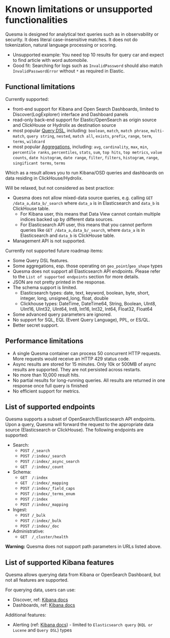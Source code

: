 # Known limitations or unsupported functionalities

Quesma is designed for analytical text queries such as in observability or security.
It does literal case-insensitive matches.
It does not do tokenization, natural language processing or scoring.
* Unsupported example: You need top 10 results for query car and expect to find article with word automobile.
* Good fit: Searching for logs such as `InvalidPassword` should also match `InvalidPasswordError` without `*` as required in Elastic.

## Functional limitations
Currently supported:
- front-end support for Kibana and Open Search Dashboards, limited to Discover(LogExplorer) interface and Dashboard panels
- read-only back-end support for Elastic/OpenSearch as origin source and ClickHouse or Hydrolix as destination source
- most popular [Query DSL](https://www.elastic.co/guide/en/elasticsearch/reference/current/query-dsl.html),
  including: `boolean`, `match`, `match phrase`, `multi-match`, `query string`, `nested`, `match all`, `exists`, `prefix`, `range`, `term`, `terms`, `wildcard`
- most popular [Aggregations](https://www.elastic.co/guide/en/elasticsearch/reference/current/search-aggregations.html),
  including: `avg`, `cardinality`, `max`, `min`, `percentile ranks`, `percentiles`, `stats`, `sum`, `top hits`, `top metrics`, `value counts`,
  `date histogram`, `date range`, `filter`, `filters`, `histogram`, `range`, `singificant terms`, `terms`

Which as a result allows you to run Kibana/OSD queries and dashboards on data residing in ClickHouse/Hydrolix.


Will be relaxed, but not considered as best practice:
* Quesma does not allow mixed-data source queries, e.g. calling `GET /data_a,data_b/_search` where `data_a` is in Elasticsearch and `data_b` is ClickHouse table.
  * For Kibana user, this means that Data View cannot contain multiple indices backed up by different data sources.
  * For Elasticsearch API user, this means that you cannot perform queries like `GET /data_a,data_b/_search`, where `data_a` is in Elasticsearch and `data_b` is ClickHouse table.
* Management API is not supported.

Currently not supported future roadmap items:
* Some Query DSL features.
* Some aggregations, esp. those operating on `geo_point`/`geo_shape` types
* Quesma does not support all Elasticsearch API endpoints. Please
  refer to the `List of supported endpoints` section for more details.
* JSON are not pretty printed in the response.
* The schema support is limited.
  * Elasticsearch types: date, text, keyword, boolean, byte, short, integer, long, unsigned_long, float, double
  * Clickhouse types: DateTime, DateTime64, String, Boolean, UInt8, UInt16, UInt32, UInt64, Int8, Int16, Int32, Int64, Float32, Float64
* Some advanced query parameters are ignored.
* No support for SQL, EQL (Event Query Language), PPL, or ES/QL.
* Better secret support.



## Performance limitations
* A single Quesma container can process 50 concurrent HTTP requests. More requests would receive an HTTP 429 status code.
* Async results are stored for 15 minutes. Only 10k or 500MB of async results are supported. They are not persisted across restarts.
* No more than 10,000 result hits.
* No partial results for long-running queries. All results are returned in one response once full query is finished
* No efficient support for metrics.


## List of supported endpoints

Quesma supports a subset of OpenSearch/Elasticsearch API endpoints.
Upon a query, Quesma will forward the request to the appropriate data source (Elasticsearch or ClickHouse).
The following endpoints are supported:

* Search:
  * `POST /_search`
  * `POST /:index/_search`
  * `POST /:index/_async_search`
  * `GET  /:index/_count`
* Schema:
  * `GET  /:index`
  * `GET  /:index/_mapping`
  * `POST /:index/_field_caps`
  * `POST /:index/_terms_enum`
  * `POST /:index`
  * `POST /:index/_mapping`
* Ingest:
  * `POST /_bulk`
  * `POST /:index/_bulk`
  * `POST /:index/_doc`
* Administrative:
  * `GET  /_cluster/health`


**Warning:** Quesma does not support path parameters in URLs listed above.

## List of supported Kibana features

Quesma allows querying data from Kibana or OpenSearch Dashboard, but not all features are supported.

For querying data, users can use:
* Discover, ref: [Kibana docs](https://www.elastic.co/guide/en/kibana/8.11/discover.html)
* Dashboards, ref: [Kibana docs](https://www.elastic.co/guide/en/kibana/8.11/dashboard.html)

Additional features:
* Alerting (ref: [Kibana docs](https://www.elastic.co/guide/en/kibana/8.11/kibana-alerts.html)) - limited to `Elasticsearch query` (`KQL or Lucene` and `Query DSL`) types
